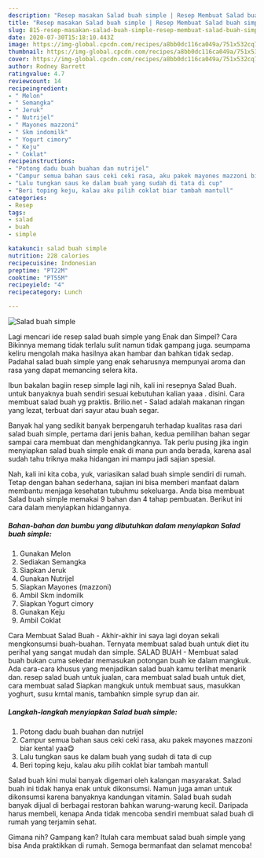 ```yaml
---
description: "Resep masakan Salad buah simple | Resep Membuat Salad buah simple Yang Bikin Ngiler"
title: "Resep masakan Salad buah simple | Resep Membuat Salad buah simple Yang Bikin Ngiler"
slug: 815-resep-masakan-salad-buah-simple-resep-membuat-salad-buah-simple-yang-bikin-ngiler
date: 2020-07-30T15:18:10.443Z
image: https://img-global.cpcdn.com/recipes/a8bb0dc116ca049a/751x532cq70/salad-buah-simple-foto-resep-utama.jpg
thumbnail: https://img-global.cpcdn.com/recipes/a8bb0dc116ca049a/751x532cq70/salad-buah-simple-foto-resep-utama.jpg
cover: https://img-global.cpcdn.com/recipes/a8bb0dc116ca049a/751x532cq70/salad-buah-simple-foto-resep-utama.jpg
author: Rodney Barrett
ratingvalue: 4.7
reviewcount: 14
recipeingredient:
- " Melon"
- " Semangka"
- " Jeruk"
- " Nutrijel"
- " Mayones mazzoni"
- " Skm indomilk"
- " Yogurt cimory"
- " Keju"
- " Coklat"
recipeinstructions:
- "Potong dadu buah buahan dan nutrijel"
- "Campur semua bahan saus ceki ceki rasa, aku pakek mayones mazzoni biar kental yaa😋"
- "Lalu tungkan saus ke dalam buah yang sudah di tata di cup"
- "Beri toping keju, kalau aku pilih coklat biar tambah mantull"
categories:
- Resep
tags:
- salad
- buah
- simple

katakunci: salad buah simple 
nutrition: 228 calories
recipecuisine: Indonesian
preptime: "PT22M"
cooktime: "PT55M"
recipeyield: "4"
recipecategory: Lunch

---
```



![Salad buah simple](https://img-global.cpcdn.com/recipes/a8bb0dc116ca049a/751x532cq70/salad-buah-simple-foto-resep-utama.jpg)

Lagi mencari ide resep salad buah simple yang Enak dan Simpel? Cara Bikinnya memang tidak terlalu sulit namun tidak gampang juga. seumpama keliru mengolah maka hasilnya akan hambar dan bahkan tidak sedap. Padahal salad buah simple yang enak seharusnya mempunyai aroma dan rasa yang dapat memancing selera kita.

Ibun bakalan bagiin resep simple lagi nih, kali ini resepnya Salad Buah. untuk banyaknya buah sendiri sesuai kebutuhan kalian yaaa . disini. Cara membuat salad buah yg praktis. Brilio.net - Salad adalah makanan ringan yang lezat, terbuat dari sayur atau buah segar.

Banyak hal yang sedikit banyak berpengaruh terhadap kualitas rasa dari salad buah simple, pertama dari jenis bahan, kedua pemilihan bahan segar sampai cara membuat dan menghidangkannya. Tak perlu pusing jika ingin menyiapkan salad buah simple enak di mana pun anda berada, karena asal sudah tahu triknya maka hidangan ini mampu jadi sajian spesial.


Nah, kali ini kita coba, yuk, variasikan salad buah simple sendiri di rumah. Tetap dengan bahan sederhana, sajian ini bisa memberi manfaat dalam membantu menjaga kesehatan tubuhmu sekeluarga. Anda bisa membuat Salad buah simple memakai 9 bahan dan 4 tahap pembuatan. Berikut ini cara dalam menyiapkan hidangannya.

<!--inarticleads1-->

##### Bahan-bahan dan bumbu yang dibutuhkan dalam menyiapkan Salad buah simple:

1. Gunakan  Melon
1. Sediakan  Semangka
1. Siapkan  Jeruk
1. Gunakan  Nutrijel
1. Siapkan  Mayones (mazzoni)
1. Ambil  Skm indomilk
1. Siapkan  Yogurt cimory
1. Gunakan  Keju
1. Ambil  Coklat


Cara Membuat Salad Buah - Akhir-akhir ini saya lagi doyan sekali mengkonsumsi buah-buahan. Ternyata membuat salad buah untuk diet itu perihal yang sangat mudah dan simple. SALAD BUAH - Membuat salad buah bukan cuma sekedar memasukan potongan buah ke dalam mangkuk. Ada cara-cara khusus yang menjadikan salad buah kamu terlihat menarik dan. resep salad buah untuk jualan, cara membuat salad buah untuk diet, cara membuat salad Siapkan mangkuk untuk membuat saus, masukkan yoghurt, susu krntal manis, tambahkn simple syrup dan air. 

<!--inarticleads2-->

##### Langkah-langkah menyiapkan Salad buah simple:

1. Potong dadu buah buahan dan nutrijel
1. Campur semua bahan saus ceki ceki rasa, aku pakek mayones mazzoni biar kental yaa😋
1. Lalu tungkan saus ke dalam buah yang sudah di tata di cup
1. Beri toping keju, kalau aku pilih coklat biar tambah mantull


Salad buah kini mulai banyak digemari oleh kalangan masyarakat. Salad buah ini tidak hanya enak untuk dikonsumsi. Namun juga aman untuk dikonsumsi karena banyaknya kandungan vitamin. Salad buah sudah banyak dijual di berbagai restoran bahkan warung-warung kecil. Daripada harus membeli, kenapa Anda tidak mencoba sendiri membuat salad buah di rumah yang terjamin sehat. 

Gimana nih? Gampang kan? Itulah cara membuat salad buah simple yang bisa Anda praktikkan di rumah. Semoga bermanfaat dan selamat mencoba!
